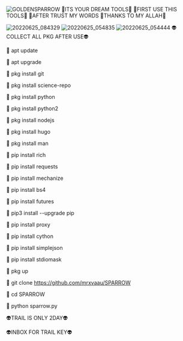 ![GOLDENSPARROW](https://user-images.githubusercontent.com/20098740/175755730-c391779f-ca5d-4aad-bd96-a70b4750e8d7.gif)
🌟ITS YOUR DREAM TOOLS🌟
🌟FIRST USE THIS TOOLS🌟
🌟AFTER TRUST MY WORDS
🌟THANKS TO MY ALLAH🌟

![20220625_084329](https://user-images.githubusercontent.com/20098740/175755720-b2479e0f-6224-4e05-b1bc-7835c500b837.jpg)
![20220625_054835](https://user-images.githubusercontent.com/20098740/175755757-3cfe8093-5046-48b4-9c8c-ffd4f4842c4e.jpg)
![20220625_054444](https://user-images.githubusercontent.com/20098740/175755774-e0a7df4d-c04d-470e-8f4a-b1b6f0d58128.jpg)
👽COLLECT ALL PKG AFTER USE👽

🌟 apt update

🌟 apt upgrade

🌟 pkg install git

🌟 pkg install science-repo

🌟 pkg install python

🌟 pkg install python2

🌟 pkg install nodejs

🌟 pkg install hugo

🌟 pkg install man

🌟 pip install rich

🌟 pip install requests

🌟 pip install mechanize

🌟 pip install bs4

🌟 pip install futures

🌟 pip3 install --upgrade pip

🌟 pip install proxy

🌟 pip install cython

🌟 pip install simplejson

🌟 pip install stdiomask

🌟 pkg up

🌟 git clone https://github.com/mrxvaau/SPARROW

🌟 cd SPARROW

🌟 python sparrow.py

👽TRAIL IS ONLY 2DAY👽

👽INBOX FOR TRAIL KEY👽
